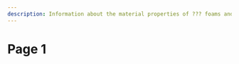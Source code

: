 ```yaml
---
description: Information about the material properties of ??? foams and where to buy them.
---
```


# Page 1

